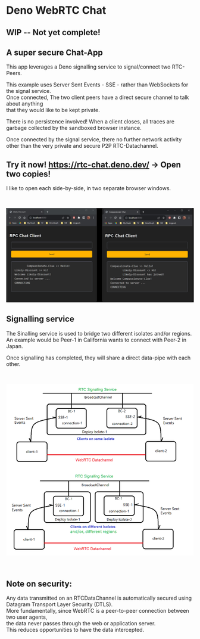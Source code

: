 # Deno WebRTC Chat

## WIP -- Not yet complete!

## A super secure Chat-App 
This app leverages a Deno signalling service to signal/connect two RTC-Peers.    

This example uses Server Sent Events - SSE - rather than WebSockets for the signal service.   
Once connected, The two client peers have a direct secure channel to talk about anything    
that they would like to be kept private. 

There is no persistence involved! When a client closes, all traces are garbage collected by 
the sandboxed browser instance.     

Once connected by the signal service, there no further network activity    
other than the very private and secure P2P RTC-Datachannel.


## Try it now! https://rtc-chat.deno.dev/    -> Open two copies!
I like to open each side-by-side, in two separate browser windows.  

<br/>

![chats](./media/chats.png)  

## Signalling service 
The Sinalling service is used to bridge two different isolates and/or regions.    
An example would be Peer-1 in California wants to connect with Peer-2 in Japan.    

Once signalling has completed, they will share a direct data-pipe with each other.    

<br/>


![comms](./media/comms.png)  

<br/>


## Note on security: 
Any data transmitted on an RTCDataChannel is automatically secured using     
Datagram Transport Layer Security (DTLS).    
More fundamentally, since WebRTC is a peer-to-peer connection between two user agents,    
the data never passes through the web or application server.    
This reduces opportunities to have the data intercepted.


<br/>
